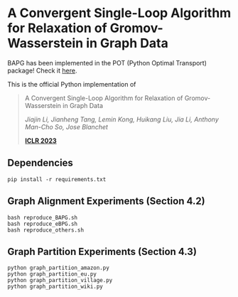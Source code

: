 # A Convergent Single-Loop Algorithm for Relaxation of Gromov-Wasserstein in Graph Data

BAPG has been implemented in the POT (Python Optimal Transport) package! Check it [here](https://pythonot.github.io/gen_modules/ot.gromov.html#ot.gromov.BAPG_gromov_wasserstein).

This is the official Python implementation of 

>  A Convergent Single-Loop Algorithm for Relaxation of Gromov-Wasserstein in Graph Data
>
>  *Jiajin Li, Jianheng Tang, Lemin Kong, Huikang Liu, Jia Li, Anthony Man-Cho So, Jose Blanchet*
>
>  [**ICLR 2023**](https://openreview.net/pdf?id=0jxPyVWmiiF)


Dependencies
----------------------
```
pip install -r requirements.txt
```

Graph Alignment Experiments (Section 4.2)
--------------------------------
```
bash reproduce_BAPG.sh
bash reproduce_eBPG.sh
bash reproduce_others.sh
```

Graph Partition Experiments (Section 4.3)
--------------------------------
```
python graph_partition_amazon.py
python graph_partition_eu.py
python graph_partition_village.py
python graph_partition_wiki.py
```




